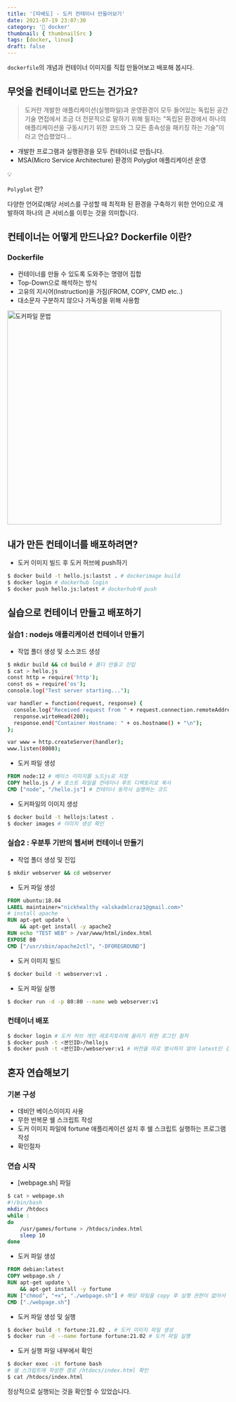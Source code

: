 ```yaml
---
title: '[따배도] - 도커 컨테이너 만들어보기'
date: 2021-07-19 23:07:30
category: '🐳 docker'
thumbnail: { thumbnailSrc }
tags: [docker, linux]
draft: false
---
```


`dockerfile`의 개념과 컨테이너 이미지를 직접 만들어보고 배포해 봅시다.

## 무엇을 컨테이너로 만드는 건가요?

> 도커란 개발한 애플리케이션(실행파일)과 운영환경이 모두 들어있는 독립된 공간  
> 기술 면접에서 조금 더 전문적으로 말하기 위해 필자는 "독립된 환경에서 하나의 애플리케이션을 구동시키기 위한 코드와 그 모든 종속성을 패키징 하는 기술"이라고 연습했었다...

- 개발한 프로그램과 실행환경을 모두 컨테이너로 만듭니다.
- MSA(Micro Service Architecture) 환경의 Polyglot 애플리케이션 운영

<div class="quote-block">
<div class="quote-block__emoji">💡</div>
<div class="quote-block__content" markdown=1>

`Polyglot` 란?

다양한 언어로(해당 서비스를 구성할 때 최적화 된 환경을 구축하기 위한 언어)으로 개발하여 하나의 큰 서비스를 이루는 것을 의미합니다.

</div>
</div>

## 컨테이너는 어떻게 만드나요? Dockerfile 이란?

### Dockerfile

- 컨테이너를 만들 수 있도록 도와주는 명령어 집합
- Top-Down으로 해석하는 방식
- 고유의 지시어(Instruction)을 가짐(FROM, COPY, CMD etc..)
- 대소문자 구분하지 않으나 가독성을 위해 사용함

<img width="487" alt="도커파일 문법" src="https://user-images.githubusercontent.com/66216102/126177054-1ea4ca77-02e1-48a2-a9c7-660b5eb92fb0.PNG">

## 내가 만든 컨테이너를 배포하려면?

- 도커 이미지 빌드 후 도커 허브에 push하기

```bash
$ docker build -t hello.js:lastst . # dockerimage build
$ docker login # dockerhub login
$ docker push hello.js:latest # dockerhub에 push
```

## 실습으로 컨테이너 만들고 배포하기

### 실습1 : nodejs 애플리케이션 컨테이너 만들기

- 작업 폴더 생성 및 소스코드 생성

```bash
$ mkdir build && cd build # 폴더 만들고 진입
$ cat > hello.js
const http = require('http');
const os = require('os');
console.log("Test server starting...");

var handler = function(request, response) {
  console.log("Received request from " + request.connection.remoteAddress);
  response.wirteHead(200);
  response.end("Container Hostname: " + os.hostname() + "\n");
};

var www = http.createServer(handler);
www.listen(8080);

```

- 도커 파일 생성

```dockerfile
FROM node:12 # 베이스 이미지를 노드js로 지정
COPY hello.js / # 호스트 파일을 컨테이너 루트 디렉토리로 복사
CMD ["node", "/hello.js"] # 컨테이너 동작시 실행하는 코드
```

- 도커파일의 이미지 생성

```bash
$ docker build -t hellojs:latest .
$ docker images # 이미지 생성 확인
```

### 실습2 : 우분투 기반의 웹서버 컨테이너 만들기

- 작업 폴더 생성 및 진입

```bash
$ mkdir webserver && cd webserver
```

- 도커 파일 생성

```dockerfile
FROM ubuntu:18.04
LABEL maintainer="nickhealthy <alskadmlcraz1@gmail.com>"
# install apache
RUN apt-get update \
    && apt-get install -y apache2
RUN echo "TEST WEB" > /var/www/html/index.html
EXPOSE 80
CMD ["/usr/sbin/apache2ctl", "-DFOREGROUND"]

```

- 도커 이미지 빌드

```bash
$ docker build -t webserver:v1 .
```

- 도커 파일 실행

```bash
$ docker run -d -p 80:80 --name web webserver:v1
```

### 컨테이너 배포

```bash
$ docker login # 도커 허브 개인 레포지토리에 올리기 위한 로그인 절차
$ docker push -t <본인ID>/hellojs
$ docker push -t <본인ID>/webserver:v1 # 버전을 따로 명시하지 않아 latest인 경우 버전명은 생략 가능
```

## 혼자 연습해보기

### 기본 구성

- 데비안 베이스이미지 사용
- 무한 반복문 쉘 스크립트 작성
- 도커 이미지 파일에 fortune 애플리케이션 설치 후 쉘 스크립트 실행하는 프로그램 작성
- 확인절차

### 연습 시작

- [webpage.sh] 파일

```bash
$ cat > webpage.sh
#!/bin/bash
mkdir /htdocs
while :
do
    /usr/games/fortune > /htdocs/index.html
    sleep 10
done
```

- 도커 파일 생성

```dockerfile
FROM debian:latest
COPY webpage.sh /
RUN apt-get update \
    && apt-get install -y fortune
RUN ["chmod", "+x", "./webpage.sh"] # 해당 파일을 copy 후 실행 권한이 없어서 따로 추가해 둠
CMD ["./webpage.sh"]

```

- 도커 파일 생성 및 실행

```bash
$ docker build -t fortune:21.02 . # 도커 이미지 파일 생성
$ docker run -d --name fortune fortune:21.02 # 도커 파일 실행
```

- 도커 실행 파일 내부에서 확인

```bash
$ docker exec -it fortune bash
# 쉘 스크립트에 작성한 경로 /htdocs/index.html 확인
$ cat /htdocs/index.html
```

정상적으로 실행되는 것을 확인할 수 있었습니다.
